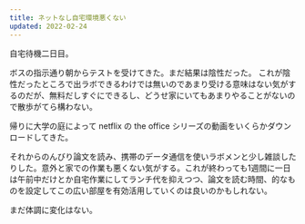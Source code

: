```yaml
---
title: ネットなし自宅環境悪くない
updated: 2022-02-24
---
```


自宅待機二日目。

ボスの指示通り朝からテストを受けてきた。まだ結果は陰性だった。
これが陰性だったところで出ラボできるわけでは無いのであまり受ける意味はない気がするのだが、無料だしすぐにできるし、どうせ家にいてもあまりやることがないので散歩がてら構わない。

帰りに大学の庭によって netflix の the office シリーズの動画をいくらかダウンロードしてきた。

それからのんびり論文を読み、携帯のデータ通信を使いラボメンと少し雑談したりした。意外と家での作業も悪くない気がする。これが終わっても1週間に一日は午前中だけとか自宅作業にしてランチ代を抑えつつ、論文を読む時間、的なものを設定してこの広い部屋を有効活用していくのは良いのかもしれない。

まだ体調に変化はない。
